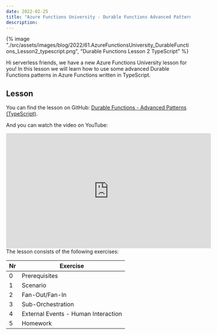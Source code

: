 ```yaml
---
date: 2022-02-25
title: "Azure Functions University - Durable Functions Advanced Patterns (TypeScript)"
description:
---
```


{% image "./src/assets/images/blog/2022/61.AzureFunctionsUniversity_DurableFunctions_Lesson2_typescript.png", "Durable Functions Lesson 2 TypeScript" %}

Hi serverless friends, we have a new Azure Functions University lesson for you! In this lesson we will learn how to use some advanced Durable Functions patterns in Azure Functions written in TypeScript.

## Lesson

You can find the lesson on GitHub: [Durable Functions - Advanced Patterns (TypeScript)](https://github.com/marcduiker/azure-functions-university/tree/main/lessons/typescript/durable-functions/advanced/README.md).

And you can watch the video on YouTube:

<iframe width="560" height="315" src="https://www.youtube.com/embed/iYij7Mf7_dE" title="YouTube video player" frameborder="0" allow="accelerometer; autoplay; clipboard-write; encrypted-media; gyroscope; picture-in-picture; web-share" allowfullscreen></iframe>

<br>
The lesson consists of the following exercises:

|Nr|Exercise
|-|-
|0|Prerequisites
|1|Scenario
|2|Fan-Out/Fan-In
|3|Sub-Orchestration
|4|External Events - Human Interaction
|5|Homework